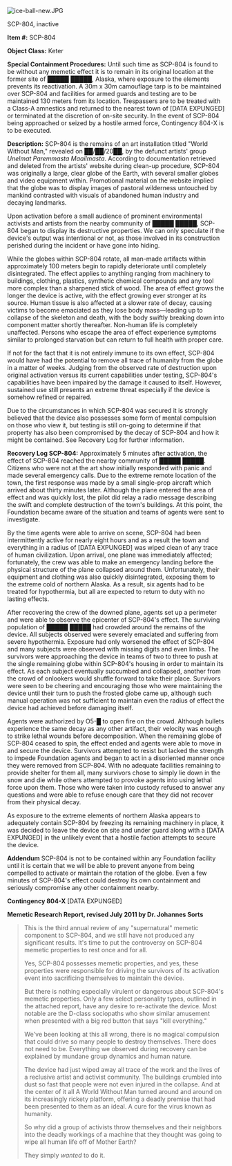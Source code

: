 ![ice-ball-new.JPG](http://scp-wiki.wdfiles.com/local--files/scp-804/ice-ball-new.JPG)

SCP-804, inactive

**Item #:** SCP-804

**Object Class:** Keter

**Special Containment Procedures:** Until such time as SCP-804 is found to be without any memetic effect it is to remain in its original location at the former site of █████ █████, Alaska, where exposure to the elements prevents its reactivation. A 30m x 30m camouflage tarp is to be maintained over SCP-804 and facilities for armed guards and testing are to be maintained 130 meters from its location. Trespassers are to be treated with a Class-A amnestics and returned to the nearest town of \[DATA EXPUNGED\] or terminated at the discretion of on-site security. In the event of SCP-804 being approached or seized by a hostile armed force, Contingency 804-X is to be executed.

**Description:** SCP-804 is the remains of an art installation titled "World Without Man," revealed on ██/██/20██, by the defunct artists' group _Unelmat Paremmasta Maailmasta_. According to documentation retrieved and deleted from the artists' website during clean-up procedure, SCP-804 was originally a large, clear globe of the Earth, with several smaller globes and video equipment within. Promotional material on the website implied that the globe was to display images of pastoral wilderness untouched by mankind contrasted with visuals of abandoned human industry and decaying landmarks.

Upon activation before a small audience of prominent environmental activists and artists from the nearby community of █████ █████, SCP-804 began to display its destructive properties. We can only speculate if the device's output was intentional or not, as those involved in its construction perished during the incident or have gone into hiding.

While the globes within SCP-804 rotate, all man-made artifacts within approximately 100 meters begin to rapidly deteriorate until completely disintegrated. The effect applies to anything ranging from machinery to buildings, clothing, plastics, synthetic chemical compounds and any tool more complex than a sharpened stick of wood. The area of effect grows the longer the device is active, with the effect growing ever stronger at its source. Human tissue is also affected at a slower rate of decay, causing victims to become emaciated as they lose body mass—leading up to collapse of the skeleton and death, with the body swiftly breaking down into component matter shortly thereafter. Non-human life is completely unaffected. Persons who escape the area of effect experience symptoms similar to prolonged starvation but can return to full health with proper care.

If not for the fact that it is not entirely immune to its own effect, SCP-804 would have had the potential to remove all trace of humanity from the globe in a matter of weeks. Judging from the observed rate of destruction upon original activation versus its current capabilities under testing, SCP-804's capabilities have been impaired by the damage it caused to itself. However, sustained use still presents an extreme threat especially if the device is somehow refined or repaired.

Due to the circumstances in which SCP-804 was secured it is strongly believed that the device also possesses some form of mental compulsion on those who view it, but testing is still on-going to determine if that property has also been compromised by the decay of SCP-804 and how it might be contained. See Recovery Log for further information.

**Recovery Log SCP-804:** Approximately 5 minutes after activation, the effect of SCP-804 reached the nearby community of █████ █████. Citizens who were not at the art show initially responded with panic and made several emergency calls. Due to the extreme remote location of the town, the first response was made by a small single-prop aircraft which arrived about thirty minutes later. Although the plane entered the area of effect and was quickly lost, the pilot did relay a radio message describing the swift and complete destruction of the town's buildings. At this point, the Foundation became aware of the situation and teams of agents were sent to investigate.

By the time agents were able to arrive on scene, SCP-804 had been intermittently active for nearly eight hours and as a result the town and everything in a radius of \[DATA EXPUNGED\] was wiped clean of any trace of human civilization. Upon arrival, one plane was immediately affected; fortunately, the crew was able to make an emergency landing before the physical structure of the plane collapsed around them. Unfortunately, their equipment and clothing was also quickly disintegrated, exposing them to the extreme cold of northern Alaska. As a result, six agents had to be treated for hypothermia, but all are expected to return to duty with no lasting effects.

After recovering the crew of the downed plane, agents set up a perimeter and were able to observe the epicenter of SCP-804's effect. The surviving population of █████ █████ had crowded around the remains of the device. All subjects observed were severely emaciated and suffering from severe hypothermia. Exposure had only worsened the effect of SCP-804 and many subjects were observed with missing digits and even limbs. The survivors were approaching the device in teams of two to three to push at the single remaining globe within SCP-804's housing in order to maintain its effect. As each subject eventually succumbed and collapsed, another from the crowd of onlookers would shuffle forward to take their place. Survivors were seen to be cheering and encouraging those who were maintaining the device until their turn to push the frosted globe came up, although such manual operation was not sufficient to maintain even the radius of effect the device had achieved before damaging itself.

Agents were authorized by O5-█ to open fire on the crowd. Although bullets experience the same decay as any other artifact, their velocity was enough to strike lethal wounds before decomposition. When the remaining globe of SCP-804 ceased to spin, the effect ended and agents were able to move in and secure the device. Survivors attempted to resist but lacked the strength to impede Foundation agents and began to act in a disoriented manner once they were removed from SCP-804. With no adequate facilities remaining to provide shelter for them all, many survivors chose to simply lie down in the snow and die while others attempted to provoke agents into using lethal force upon them. Those who were taken into custody refused to answer any questions and were able to refuse enough care that they did not recover from their physical decay.

As exposure to the extreme elements of northern Alaska appears to adequately contain SCP-804 by freezing its remaining machinery in place, it was decided to leave the device on site and under guard along with a \[DATA EXPUNGED\] in the unlikely event that a hostile faction attempts to secure the device.

**Addendum** SCP-804 is not to be contained within any Foundation facility until it is certain that we will be able to prevent anyone from being compelled to activate or maintain the rotation of the globe. Even a few minutes of SCP-804's effect could destroy its own containment and seriously compromise any other containment nearby.

**Contingency 804-X** \[DATA EXPUNGED\]

**Memetic Research Report, revised July 2011 by Dr. Johannes Sorts**

> This is the third annual review of any "supernatural" memetic component to SCP-804, and we still have not produced any significant results. It's time to put the controversy on SCP-804 memetic properties to rest once and for all.
> 
> Yes, SCP-804 possesses memetic properties, and yes, these properties were responsible for driving the survivors of its activation event into sacrificing themselves to maintain the device.
> 
> But there is nothing especially virulent or dangerous about SCP-804's memetic properties. Only a few select personality types, outlined in the attached report, have any desire to re-activate the device. Most notable are the D-class sociopaths who show similar amusement when presented with a big red button that says "kill everything."
> 
> We've been looking at this all wrong, there is no magical compulsion that could drive so many people to destroy themselves. There does not need to be. Everything we observed during recovery can be explained by mundane group dynamics and human nature.
> 
> The device had just wiped away all trace of the work and the lives of a reclusive artist and activist community. The buildings crumbled into dust so fast that people were not even injured in the collapse. And at the center of it all A World Without Man turned around and around on its increasingly rickety platform, offering a deadly premise that had been presented to them as an ideal. A cure for the virus known as humanity.
> 
> So why did a group of activists throw themselves and their neighbors into the deadly workings of a machine that they thought was going to wipe all human life off of Mother Earth?
> 
> They simply _wanted_ to do it.